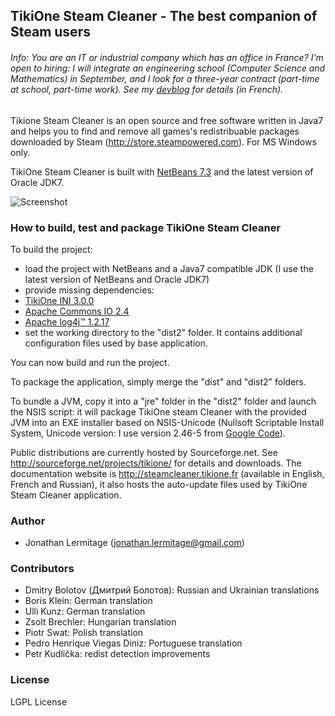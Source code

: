 ## TikiOne Steam Cleaner - The best companion of Steam users

###### *Info: You are an IT or industrial company which has an office in France? I'm open to hiring: I will integrate an engineering school (Computer Science and Mathematics) in September, and I look for a three-year contract (part-time at school, part-time work). See my [devblog](http://netbeanscolors.org/inge/) for details (in French).*

Tikione Steam Cleaner is an open source and free software written in Java7 and helps you to find and remove all games's
redistribuable packages downloaded by Steam (http://store.steampowered.com). For MS Windows only.

TikiOne Steam Cleaner is built with [NetBeans 7.3](http://netbeans.org) and the latest version of Oracle JDK7.

![Screenshot](http://netbeanscolors.org/files/steamcleaner_2.png)

### How to build, test and package TikiOne Steam Cleaner

To build the project:

* load the project with NetBeans and a Java7 compatible JDK (I use the latest version of NetBeans and Oracle JDK7)
* provide missing dependencies:
 * [TikiOne INI 3.0.0](http://sourceforge.net/projects/tikione/files/tikione-ini/)
 * [Apache Commons IO 2.4](http://commons.apache.org/proper/commons-io/)
 * [Apache log4j™ 1.2.17](http://logging.apache.org/log4j/1.2/)
* set the working directory to the "dist2" folder. It contains additional configuration files used by base application.

You can now build and run the project.

To package the application, simply merge the "dist" and "dist2" folders.

To bundle a JVM, copy it into a "jre" folder in the "dist2" folder and launch the NSIS script: it will package TikiOne
steam Cleaner with the provided JVM into an EXE installer based on NSIS-Unicode (Nullsoft Scriptable Install System,
Unicode version: I use version 2.46-5 from [Google Code](http://code.google.com/p/unsis/downloads/list)).

Public distributions are currently hosted by Sourceforge.net. See <http://sourceforge.net/projects/tikione/> for details and downloads. The documentation website is <http://steamcleaner.tikione.fr> (available in English, French and Russian), it also hosts the auto-update files used by TikiOne Steam Cleaner application.

### Author
* Jonathan Lermitage (<jonathan.lermitage@gmail.com>)

### Contributors
* Dmitry Bolotov (Дмитрий Болотов): Russian and Ukrainian translations
* Boris Klein: German translation
* Ulli Kunz: German translation
* Zsolt Brechler: Hungarian translation
* Piotr Swat: Polish translation
* Pedro Henrique Viegas Diniz: Portuguese translation
* Petr Kudlička: redist detection improvements

### License

LGPL License